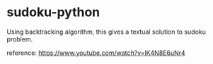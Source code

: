 # sudoku-python
Using backtracking algorithm, this gives a  textual solution to sudoku problem.

reference: https://www.youtube.com/watch?v=lK4N8E6uNr4


